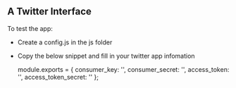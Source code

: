 ## A Twitter Interface
To test the app:
  - Create a config.js in the js folder
  - Copy the below snippet and fill in your twitter app infomation
      
      module.exports = {
        consumer_key: '',
        consumer_secret: '',
        access_token: '',
        access_token_secret: ''
      };
